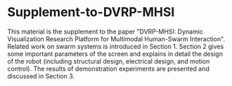 # Supplement-to-DVRP-MHSI
This material is the supplement to the paper "DVRP-MHSI: Dynamic Visualization Research Platform for Multimodal Human-Swarm Interaction". Related work on swarm systems is introduced in Section 1. Section 2 gives some important parameters of the screen and explains in detail the design of the robot (including structural design, electrical design, and motion control). The results of demonstration experiments are presented and discussed in Section 3.
